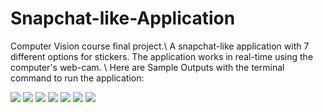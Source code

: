 # Snapchat-like-Application
Computer Vision course final project.\\
A snapchat-like application with 7 different options for stickers. The application works in real-time using the computer's web-cam. \\
Here are Sample Outputs with the terminal command to run the application: 

![](Output_Images/Flower.png)
![](Output_Images/Dog.png)
![](Output_Images/Glasses.png)
![](Output_Images/Hearts.png)
![](Output_Images/Beard.png)
![](Output_Images/Pig.png)
![](Output_Images/Lips.png)
